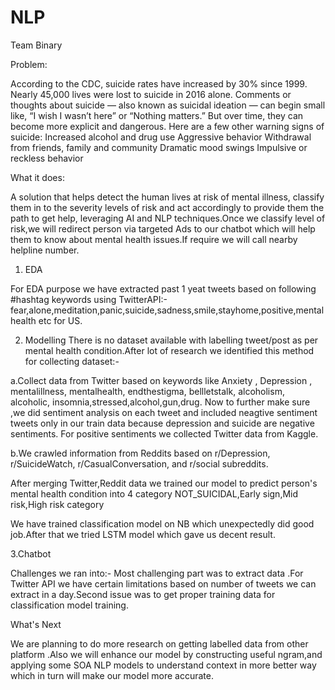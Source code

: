 # NLP
Team Binary

Problem:

According to the CDC, suicide rates have increased by 30% since 1999. Nearly 45,000 lives were lost to suicide in 2016 alone. Comments or thoughts about suicide — also known as suicidal ideation — can begin small like, “I wish I wasn’t here” or “Nothing matters.” But over time, they can become more explicit and dangerous.
Here are a few other warning signs of suicide:
Increased alcohol and drug use
Aggressive behavior
Withdrawal from friends, family and community
Dramatic mood swings
Impulsive or reckless behavior

What it does:

A solution that helps detect the human lives at risk of mental illness, classify them in to the severity levels of risk and act accordingly to provide them the path to get help, leveraging AI and NLP techniques.Once we classify level of risk,we will redirect person via targeted Ads to our chatbot which will help them to know about mental health issues.If require we will call nearby helpline number.


1. EDA

For EDA purpose we have extracted past 1 yeat tweets based on following #hashtag keywords using TwitterAPI:-
fear,alone,meditation,panic,suicide,sadness,smile,stayhome,positive,mentalhealth etc for US.

2. Modelling
There is no dataset available with labelling tweet/post as per mental health condition.After lot of research we identified this method for collecting dataset:-

a.Collect data from Twitter based on keywords like Anxiety , Depression , mentalillness, mentalhealth, endthestigma, bellletstalk, alcoholism, alcoholic, insomnia,stressed,alcohol,gun,drug. Now to further make sure ,we did sentiment analysis on each tweet and included neagtive sentiment tweets only in our train data because depression and suicide are negative sentiments.
For positive sentiments we collected Twitter data from Kaggle.


b.We crawled information from Reddits based on  r/Depression, r/SuicideWatch, r/CasualConversation, and r/social subreddits.

After merging Twitter,Reddit data we trained our model to predict person's mental health condition into 4 category
NOT_SUICIDAL,Early sign,Mid risk,High risk category

We have trained classification model on NB which unexpectedly did good job.After that we tried LSTM model which gave us decent result.

3.Chatbot

Challenges we ran into:-
Most challenging part was to extract data .For Twitter API we have certain limitations based on number of tweets we can extract in a day.Second issue was to get proper training data for classification model training.

What's Next

We are planning to do more research on getting labelled data from other platform .Also we will enhance our model by constructing useful ngram,and applying some SOA NLP models to understand context in more better way which in turn will make our model more accurate.


